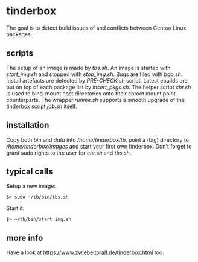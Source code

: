 # tinderbox
The goal is to detect build issues of and conflicts between Gentoo Linux packages.

## scripts
The setup of an image is made by *tbs.sh*. An image is started with *start_img.sh* and stopped with *stop_img.sh*. Bugs are filed with *bgo.sh*. Install artefacts are detected by *PRE-CHECK.sh* script. Latest ebuilds are put on top of each package list by *insert_pkgs.sh*.
The helper script *chr.sh* is used to bind-mount host directories onto their chroot mount point counterparts. The wrapper *runme.sh* supports a smooth upgrade of the tinderbox script *job.sh* itself.

## installation
Copy both *bin* and *data* into */home/tinderbox/tb*, point a (big) directory to */home/tinderbox/images* and start your first own tinderbox. Don't forget to grant sudo rights to the user for *chr.sh* and *tbs.sh*.

## typical calls
Setup a new image:

    $> sudo ~/tb/bin/tbs.sh 

Start it:

    $> ~/tb/bin/start_img.sh


## more info
Have a look at https://www.zwiebeltoralf.de/tinderbox.html too.

